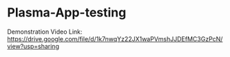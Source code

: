 # Plasma-App-testing 
Demonstration Video Link: https://drive.google.com/file/d/1k7nwqYz22JX1waPVmshJJDEfMC3GzPcN/view?usp=sharing
